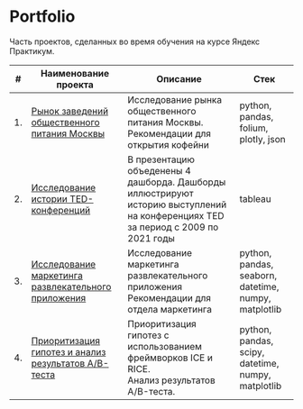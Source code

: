 # Portfolio

Часть проектов, сделанных во время обучения на курсе Яндекс Практикум.

| #    | Наименование проекта                | Описание                                                     | Стек                                                         |
| ---- | ------------------------------------------------------------ | ------------------------------------------------------------ | ------------------------------------------------------------ |
| 1.   | [Рынок заведений общественного питания Москвы](https://github.com/l-gavrilova/Projects/tree/main/New_coffee_house) | Исследование рынка общественного питания Москвы. <br/>Рекомендации для открытия кофейни | python, pandas, folium, plotly, json       |
| 2.   | [Исследование истории TED-конференций](https://github.com/l-gavrilova/Projects/tree/main/TED_history_with_TABLEAU) | В презентацию объеденены 4 дашборда. Дашборды иллюстрируют историю выступлений на конференциях TED за период с 2009 по 2021 годы | tableau       |
| 3.   | [Исследование маркетинга развлекательного приложения](https://github.com/l-gavrilova/Projects/tree/main/mobile_app) | Исследование маркетинга развлекательного приложения <br/>Рекомендации для отдела маркетинга | python, pandas, seaborn, datetime, numpy, matplotlib       |
| 4.   | [Приоритизация гипотез и анализ результатов A/B-теста](https://github.com/l-gavrilova/Projects/tree/main/A-B%20test%20result) | Приоритизация гипотез с использованием фреймворков ICE и RICE. <br/>Анализ результатов A/B-теста. | python, pandas, scipy, datetime, numpy, matplotlib       |
